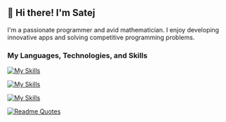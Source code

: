 ## 👋 Hi there! I'm Satej

I'm a passionate programmer and avid mathematician. I enjoy developing innovative apps and solving competitive programming problems. 

### My Languages, Technologies, and Skills
[![My Skills](https://skillicons.dev/icons?i=cpp,cs,ts,java,php,py,html,css)](https://skillicons.dev)

[![My Skills](https://skillicons.dev/icons?i=nodejs,react,mysql,pytorch,vite,unity,net,laravel)](https://skillicons.dev)

[![My Skills](https://skillicons.dev/icons?i=visualstudio,vscode,git,github,arduino,bash,raspberrypi,linux)](https://skillicons.dev)

[![Readme Quotes](https://quotes-github-readme.vercel.app/api?type=horizontal&theme=light)](https://github.com/piyushsuthar/github-readme-quotes)
